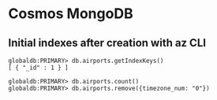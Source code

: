 # Cosmos MongoDB

## Initial indexes after creation with az CLI

```
globaldb:PRIMARY> db.airports.getIndexKeys()
[ { "_id" : 1 } ]
```

```
globaldb:PRIMARY> db.airports.count()
globaldb:PRIMARY> db.airports.remove({timezone_num: "0"})
```